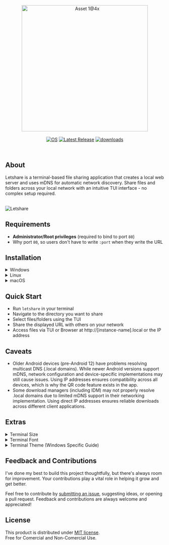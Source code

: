 <br><div align="center">
  <img width="400" alt="Asset 1@4x" src="https://github.com/user-attachments/assets/0d7dd28f-4f78-4b8e-beaa-a37c06917548" style="pointer-events: none;"/><br><br>
  <a href="https://github.com/MuhamedUsman/letshare/releases"><img src="https://img.shields.io/badge/OS-linux%2C%20windows%2C%20macOS-0078D4" alt="OS"></a>
  <a href="https://github.com/MuhamedUsman/letshare/releases"><img src="https://img.shields.io/github/v/release/MuhamedUsman/letshare" alt="Latest Release"></a>
  <a href="https://github.com/MuhamedUsman/letshare/releases"><img src="https://img.shields.io/github/downloads/MuhamedUsman/letshare/total" alt="downloads"></a>
</div><br>

## About
Letshare is a terminal-based file sharing application that creates a local web server and uses mDNS for automatic network discovery. Share files and folders across your local network with an intuitive TUI interface - no complex setup required.
<br><br>

![Letshare](https://github.com/user-attachments/assets/153408e9-a0f9-4e9a-ba76-7ffb2948102b)

## Requirements
- **Administrator/Root privileges** (required to bind to port `80`)
- Why port `80`, so users don't have to write `:port` when they write the URL

## Installation
<details>
  <summary>Windows</summary><br>
  
  ```powershell
  winget install MuhamedUsman.Letshare
  ```
</details>
<details>
  <summary>Linux</summary>
  
  ### Debian/Ubuntu (amd64)
  ```bash
  # Download the .deb file from releases
  wget https://github.com/MuhamedUsman/letshare/releases/latest/download/Letshare_1.0.0_linux_amd64.deb

  # Install the package
  sudo dpkg -i Letshare_1.0.0_linux_amd64.deb
  sudo apt-get install -f  # Fix any dependency issues
  ```
  
  ### Debian/Ubuntu (arm64)
  ```bash
  # Download the .deb file from releases
  wget https://github.com/MuhamedUsman/letshare/releases/latest/download/Letshare_1.0.0_linux_arm64.deb

  # Install the package
  sudo dpkg -i Letshare_1.0.0_linux_arm64.deb
  sudo apt-get install -f  # Fix any dependency issues
  ```
  
  ### Red Hat/Fedora/CentOS (amd64)
  ```bash
  # Download the .rpm file from releases
  wget https://github.com/MuhamedUsman/letshare/releases/latest/download/Letshare_1.0.0_linux_amd64.rpm

  # Install the package
  sudo rpm -i Letshare_1.0.0_linux_amd64.rpm
  # or
  sudo dnf install Letshare_1.0.0_linux_amd64.rpm  # Fedora
  sudo yum install Letshare_1.0.0_linux_amd64.rpm  # CentOS/RHEL
  ```
  
  ### Red Hat/Fedora/CentOS (arm64)
  ```bash
  # Download the .rpm file from releases
  wget https://github.com/MuhamedUsman/letshare/releases/latest/download/Letshare_1.0.0_linux_arm64.rpm

  # Install the package
  sudo rpm -i Letshare_1.0.0_linux_arm64.rpm
  # or
  sudo dnf install Letshare_1.0.0_linux_arm64.rpm  # Fedora
  sudo yum install Letshare_1.0.0_linux_arm64.rpm  # CentOS/RHEL
  ```
  
  ### Alpine Linux (amd64)
  ```bash
  # Download the .apk file from releases
  wget https://github.com/MuhamedUsman/letshare/releases/latest/download/Letshare_1.0.0_linux_amd64.apk

  # Install the package
  sudo apk add --allow-untrusted Letshare_1.0.0_linux_amd64.apk
  ```
  
  ### Alpine Linux (arm64)
  ```bash
  # Download the .apk file from releases
  wget https://github.com/MuhamedUsman/letshare/releases/latest/download/Letshare_1.0.0_linux_arm64.apk

  # Install the package
  sudo apk add --allow-untrusted Letshare_1.0.0_linux_arm64.apk
  ```
  
  ### Arch Linux (amd64)
  ```bash
  # Download the package from releases
  wget https://github.com/MuhamedUsman/letshare/releases/latest/download/Letshare_1.0.0_linux_amd64.pkg.tar.zst

  # Install the package
  sudo pacman -U Letshare_1.0.0_linux_amd64.pkg.tar.zst
  ```
  
  ### Arch Linux (arm64)
  ```bash
  # Download the package from releases
  wget https://github.com/MuhamedUsman/letshare/releases/latest/download/Letshare_1.0.0_linux_arm64.pkg.tar.zst

  # Install the package
  sudo pacman -U Letshare_1.0.0_linux_arm64.pkg.tar.zst
  ```
</details>
<details>
  <summary>macOS</summary><br>

  ```bash
  # Add the tap (only needed once)
  brew tap MuhamedUsman/homebrew-letshare

  # Install Letshare
  brew install --cask letshare
  ```
</details>

## Quick Start
- Run `letshare` in your terminal
- Navigate to the directory you want to share
- Select files/folders using the TUI
- Share the displayed URL with others on your network
- Access files via TUI or Browser at http://[instance-name].local or the IP address

## Caveats
- Older Android devices (pre-Android 12) have problems resolving multicast DNS (.local domains). 
  While newer Android versions support mDNS, network configuration and device-specific implementations 
  may still cause issues. Using IP addresses ensures compatibility across all devices, which is why 
  the QR code feature exists in the app.
- Some download managers (including IDM) may not properly resolve .local domains due to 
  limited mDNS support in their networking implementation. Using direct IP addresses 
  ensures reliable downloads across different client applications.

## Extras
<details>
  <summary>Terminal Size</summary>
  
  - Coloumns: `145`
  - Rows: `35`
</details>

<details>
  <summary>Terminal Font</summary>
  
- Download and Install all the fonts from [Recursive.zip](https://github.com/ryanoasis/nerd-fonts/tree/master/patched-fonts/Recursive#option-1-download-already-patched-font)
- Set the terminal font face to `RecMonoCasual Nerd Font Propo` and font size to `10`
</details>

<details>
  <summary>Terminal Theme (Windows Specific Guide)</summary>
  
- Enable Acrylic Material and set the opacity to 85%
- Add this your windows terminal app `settings.json` file, in the `schemes` array
```json
{
  "background": "#272822",
  "black": "#3E3D32",
  "blue": "#03395C",
  "brightBlack": "#272822",
  "brightBlue": "#66D9EF",
  "brightCyan": "#66D9EF",
  "brightGreen": "#A6E22E",
  "brightPurple": "#AE81FF",
  "brightRed": "#F92672",
  "brightWhite": "#F8F8F2",
  "brightYellow": "#FD971F",
  "cursorColor": "#FFFFFF",
  "cyan": "#66D9EF",
  "foreground": "#F8F8F2",
  "green": "#A6E22E",
  "name": "Monokai",
  "purple": "#AE81FF",
  "red": "#F92672",
  "selectionBackground": "#FFFFFF",
  "white": "#F8F8F2",
  "yellow": "#FFE792"
}
```
</details>

## Feedback and Contributions
I've done my best to build this project thoughtfully, but there's always room for improvement. Your contributions play a vital role in helping it grow and get better.

Feel free to contribute by [submitting an issue](https://github.com/MuhamedUsman/letshare/issues/new), suggesting ideas, or opening a pull request.
Feedback and contributions are always welcome and appreciated!

## License
This product is distributed under [MIT license](https://github.com/MuhamedUsman/letshare/blob/main/LICENSE).<br>
Free for Comercial and Non-Comercial Use.
